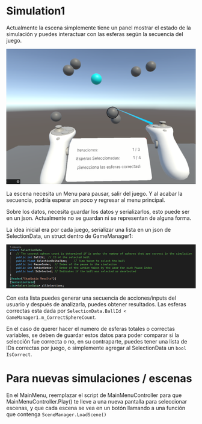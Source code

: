 
# Simulation1

Actualmente la escena simplemente tiene un panel mostrar el estado de la simulación y puedes interactuar con las esferas según la secuencia del juego.

![Imagen](<./Images/Pasted image 20250514125534.png>)

La escena necesita un Menu para pausar, salir del juego. Y al acabar la secuencia, podría esperar un poco y regresar al menu principal.

Sobre los datos, necesita guardar los datos y serializarlos, esto puede ser en un json. Actualmente no se guardan ni se representan de alguna forma.

La idea inicial era por cada juego, serializar una lista en un json de SelectionData, un struct dentro de GameManager1:

![Imagen](<./Images/Pasted image 20250514125826.png>)

Con esta lista puedes generar una secuencia de acciones/inputs del usuario y después de analizarla, puedes obtener resultados. Las esferas correctas esta dada por `SelectionData.BallId < GameManager1.m_CorrectSphereCount`.

En el caso de querer hacer el numero de esferas totales o correctas variables, se deben de guardar estos datos para poder comparar si la selección fue correcta o no, en su contraparte, puedes tener una lista de IDs correctas por juego, o simplemente agregar al SelectionData un `bool IsCorrect`.

# Para nuevas simulaciones / escenas

En el MainMenu, reemplazar el script de MainMenuController para que MainMenuController.Play() te lleve a una nueva pantalla para seleccionar escenas, y que cada escena se vea en un botón llamando a una función que contenga `SceneManager.LoadScene()`


